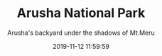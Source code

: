---
layout: destination
category: private-safari
permalink: /:categories/:title/
date: 2019-11-12 11:59:59 
title: Arusha National Park
subtitle: Arusha's backyard under the shadows of Mt.Meru

sys:
  icon: 🏞️
  circuit: Arusha
  review: "Tiny, Green Gem in Mount Meru's shadow"
  price: N/A
  best_time: 👍 June to October 
  accommodation:
    five_star: "N/A"
    mid_star: "N/A" 
    camp: "N/A"
  image:
    alt: Arusha National Park
    url: "./img/uploads/Arusha-Nationa-Park-kibokoland.jpg"

image_corousel:
  - image: "./img/uploads/Arusha-Nationa-Park-kibokoland.jpg"

overview:


  intro:
    - paragraph: "The closest National Park from Arusha town. A gem of different ecosystems and spectacular views of Mt. Meru that gives the region its name. The terrain features slopes, valleys, the Momela lakes, Ngurdoto crater and the lush highland forests that blankets its lower slopes."

    - paragraph: "You are likely to spot peaceful herds of Buffaloes, Shy Bushbucks on the edge of the forest as well as Warthogs, Waterbucks, Girrafes, and zebras."

    - paragraph: "The park allows walking safaris due to low number of predators in the park; Walking Safaris are recommended for anyone wanting to get a closer look at the moss covered trees and the occasional red hot pokers as well as those who want to get close to the wildlife. Common sightings in a walking safari includes buffaloes, warthogs, giraffes different birds like Silvery Cheeked Hornbills, Little Bee-Eaters and Long Crested Eagles."

 
  tour_details:
    when: "open for tours and activities 6 am - 6 pm every day of the Week"
    duration: "6 Hours"
    language: "English"
    transport: "Toyota Land-cruiser."

  setting:
    activities: " game driving, bird watching, canoing and hiking"
    hashtags: |
      Mt.Meru, #️⃣ Momela Lakes  #️⃣  Forest Glades #️⃣ Dancing Flamingos #️⃣  Water falls #️⃣  Ngurdoto Crater
      

  included:
    - item: Lunch
    - item: Transport
    - item: Park fees
    - item: Bottled water
  



  excluded:
    - item: Personal items
    - item: Tips
    - item: Additional accommodation before and at the end of the tour




  remarks:
    - note: This tour involves some walking so wear comfortable shoes.
    - note: This is not a wheelchair accessible tour.


experience:
  what_to_see:
    - paragraph: "<b>Outstanding wild life</b> Arusha National Park is often overlooked in favor of its more famous neighbors; Serengeti National Park, Tarangire National Park and Manyara National Park. Arusha National Park is in-fact a treasure, a rich tapestry of habitats, teeming with animals and birds. Spotted animals are like buffaloes, Colobus monkeys in the forest, turacos, elephants, waterbucks, bee eaters, trogons; it’s incredible to have the pink birds like flamingos in the ake shores and some just hanging across the lake."

    - paragraph: "<b>Momela Lakes </b> Momella Lakes is a collection of multiple lakes located in the Arusha National Park fed by various underground water streams and rainfall during its season. which attract complete life cycle of hippos and different wild life from flamingos to little species of duck that is affectionately called Jesus ducks by the locals because they can walk on water.  <br>Despite the temptation of wonderful nearby parks, the Momella lakes are a MUST visit."

    - paragraph: "<b>Ngurdoto crater</b> This crater is inhabited with large variety of animal like buffalo, elephants, monkeys, baboons, warthogs and a number of different antelope species. <br>The crater is surrounded by Ngurdoto forest a shady expanse that is home to playful black and white Colobus monkeys. Herds of zebras can be seen throughout the year."



    - paragraph: "<b>Tululusia hill</b> It was a historical lookout point during tribal wars from Tanzania’s post, its today popular hiking and camping area that affords visitors a good view of the lower reaches of Arusha national park as well as Mount Kilimanjaro and Mount Meru. This region is a home to elephants, buffalo, Colobus monkeys, the red duiker, suni, leopards and even tree dwelling pythons."




  
expect:
  video: 
    url: <iframe width="560" height="315" src="https://www.youtube.com/embed/MZwAfsO21-c" frameborder="0" allow="accelerometer; autoplay; encrypted-media; gyroscope; picture-in-picture" allowfullscreen></iframe>

itinerary:
  - paragraph: "Leave the city behind and begin your adventure aboard a 4x4 safari vehicle on a 40-minute journey en route to Arusha National Park. As you Admire the scenery along the way you can see the impressive Ngurdoto crater, an extinct volcano now heavily forested and enclosing a marsh between rugged cliffs, home to buffalos and warthogs."

  - paragraph: "Continue to explore the park as your guide brings you to spots off the regular tourist route. Here you see wildlife that normally shies away from the more trafficked areas, including blue monkeys, the colorful turacos, rare black-and-white colobus monkeys, and the Narina Trogon and Bar-tailed Trogon. Enjoy an educational conversation with your expert guide about the many species and get answers to any and all of your questions."

  - paragraph: "Marvel at the beauty of the Momela Lakes while keeping an eye out for giraffes, zebras, and hyenas, and take in amazing views of the snow-capped peaks of Kilimanjaro and the beautiful Mount Meru before returning back to your hotel in Arusha."

 
remarks:
  - paragraph: This destination can be incorporated in other packages too, please create your bucket list and send it to us to we can create you a quote!



---